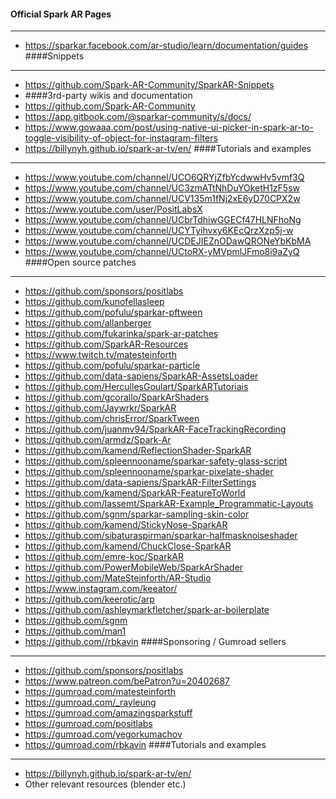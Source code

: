 
 #### Official Spark AR Pages 

------------


- https://sparkar.facebook.com/ar-studio/learn/documentation/guides
####Snippets

------------


- https://github.com/Spark-AR-Community/SparkAR-Snippets
- ####3rd-party wikis and documentation
- https://github.com/Spark-AR-Community
- https://app.gitbook.com/@sparkar-community/s/docs/
- https://www.gowaaa.com/post/using-native-ui-picker-in-spark-ar-to-toggle-visibility-of-object-for-instagram-filters
- https://billynyh.github.io/spark-ar-tv/en/
####Tutorials and examples

------------


- https://www.youtube.com/channel/UCO6QRYjZfbYcdwwHv5vmf3Q
- https://www.youtube.com/channel/UC3zmATtNhDuYOketH1zF5sw
- https://www.youtube.com/channel/UCV135m1fNj2xE6yD70CPX2w
- https://www.youtube.com/user/PositLabsX
- https://www.youtube.com/channel/UCbrTdhiwGGECf47HLNFhoNg
- https://www.youtube.com/channel/UCYTyihvxy6KEcQrzXzp5j-w
- https://www.youtube.com/channel/UCDEJIEZnODawQRONeYbKbMA
- https://www.youtube.com/channel/UCtoRX-yMVpmlJFmo8i9aZyQ
 ####Open source patches

------------


- https://github.com/sponsors/positlabs
- https://github.com/kunofellasleep
- https://github.com/pofulu/sparkar-pftween
- https://github.com/allanberger
- https://github.com/fukarinka/spark-ar-patches
- https://github.com/SparkAR-Resources
- https://www.twitch.tv/matesteinforth
- https://github.com/pofulu/sparkar-particle
- https://github.com/data-sapiens/SparkAR-AssetsLoader
- https://github.com/HercullesGoulart/SparkARTutoriais
- https://github.com/gcorallo/SparkArShaders
- https://github.com/Jaywrkr/SparkAR
- https://github.com/chrisError/SparkTween
- https://github.com/juanmv94/SparkAR-FaceTrackingRecording
- https://github.com/armdz/Spark-Ar
- https://github.com/kamend/ReflectionShader-SparkAR
- https://github.com/spleennooname/sparkar-safety-glass-script
- https://github.com/spleennooname/sparkar-pixelate-shader
- https://github.com/data-sapiens/SparkAR-FilterSettings
- https://github.com/kamend/SparkAR-FeatureToWorld
- https://github.com/lassemt/SparkAR-Example_Programmatic-Layouts
- https://github.com/sgnm/sparkar-sampling-skin-color
- https://github.com/kamend/StickyNose-SparkAR
- https://github.com/sibaturaspirman/sparkar-halfmasknoiseshader
- https://github.com/kamend/ChuckClose-SparkAR
- https://github.com/emre-koc/SparkAR
- https://github.com/PowerMobileWeb/SparkArShader
- https://github.com/MateSteinforth/AR-Studio
- https://www.instagram.com/keeator/
- https://github.com/keerotic/arp
- https://github.com/ashleymarkfletcher/spark-ar-boilerplate
- https://github.com/sgnm
- https://github.com/man1
- https://github.com//rbkavin
 ####Sponsoring / Gumroad sellers

------------


- https://github.com/sponsors/positlabs
- https://www.patreon.com/bePatron?u=20402687
- https://gumroad.com/matesteinforth
- https://gumroad.com/_rayleung
- https://gumroad.com/amazingsparkstuff
- https://gumroad.com/positlabs
- https://gumroad.com/yegorkumachov
- https://gumroad.com/rbkavin
####Tutorials and examples

------------


- https://billynyh.github.io/spark-ar-tv/en/
- Other relevant resources (blender etc.)
